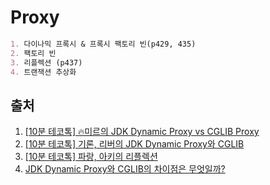 # Proxy
```markdown
1. 다이나믹 프록시 & 프록시 팩토리 빈(p429, 435)
2. 팩토리 빈 
3. 리플렉션 (p437)
4. 트랜잭션 추상화 
```


## 출처
1. [[10분 테코톡] 🔥미르의 JDK Dynamic Proxy vs CGLIB Proxy](https://www.youtube.com/watch?v=RHxTV7qFV7M)
2. [[10분 테코톡] 기론, 리버의 JDK Dynamic Proxy와 CGLIB](https://www.youtube.com/watch?v=MFckVKrJLRQ&t=880s)
3. [[10분 테코톡] 파랑, 아키의 리플렉션](https://www.youtube.com/watch?v=67YdHbPZJn4&t=30s&pp=ygUf7Jqw7JWE7ZWc7YWM7L2U7YahIOumrO2UjOugieyFmA%3D%3D)
4. [JDK Dynamic Proxy와 CGLIB의 차이점은 무엇일까?](https://gmoon92.github.io/spring/aop/2019/04/20/jdk-dynamic-proxy-and-cglib.html)